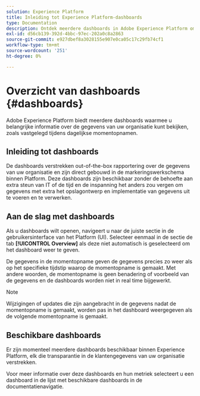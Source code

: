 ```yaml
---
solution: Experience Platform
title: Inleiding tot Experience Platform-dashboards
type: Documentation
description: Ontdek meerdere dashboards in Adobe Experience Platform om belangrijke informatie over de gegevens van uw organisatie te bekijken, zoals die tijdens dagelijkse momentopnamen worden vastgelegd.
exl-id: d56cb139-392d-4bbc-97ec-202a0c8a2863
source-git-commit: e927dbef8a3028155e907e0ca05c17c29fb74cf1
workflow-type: tm+mt
source-wordcount: '251'
ht-degree: 0%

---
```



# Overzicht van dashboards {#dashboards}

Adobe Experience Platform biedt meerdere dashboards waarmee u belangrijke informatie over de gegevens van uw organisatie kunt bekijken, zoals vastgelegd tijdens dagelijkse momentopnamen.

## Inleiding tot dashboards

De dashboards verstrekken out-of-the-box rapportering over de gegevens van uw organisatie en zijn direct gebouwd in de markeringswerkschema binnen Platform. Deze dashboards zijn beschikbaar zonder de behoefte aan extra steun van IT of de tijd en de inspanning het anders zou vergen om gegevens met extra het opslagontwerp en implementatie van gegevens uit te voeren en te verwerken.

## Aan de slag met dashboards

Als u dashboards wilt openen, navigeert u naar de juiste sectie in de gebruikersinterface van het Platform (UI). Selecteer eenmaal in de sectie de tab **[!UICONTROL Overview]** als deze niet automatisch is geselecteerd om het dashboard weer te geven.

De gegevens in de momentopname geven de gegevens precies zo weer als op het specifieke tijdstip waarop de momentopname is gemaakt. Met andere woorden, de momentopname is geen benadering of voorbeeld van de gegevens en de dashboards worden niet in real time bijgewerkt.

>[!NOTE]
>
>Wijzigingen of updates die zijn aangebracht in de gegevens nadat de momentopname is gemaakt, worden pas in het dashboard weergegeven als de volgende momentopname is gemaakt.

## Beschikbare dashboards

Er zijn momenteel meerdere dashboards beschikbaar binnen Experience Platform, elk die transparantie in de klantengegevens van uw organisatie verstrekken.

Voor meer informatie over deze dashboards en hun metriek selecteert u een dashboard in de lijst met beschikbare dashboards in de documentatienavigatie.
